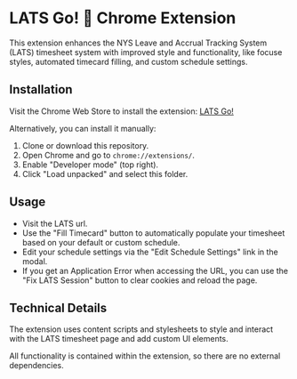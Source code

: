 # LATS Go! 🎉 Chrome Extension

This extension enhances the NYS Leave and Accrual Tracking System (LATS) timesheet system with improved style and functionality, like focuse styles, automated timecard filling, and custom schedule settings.

## Installation

Visit the Chrome Web Store to install the extension: [LATS Go!](https://chromewebstore.google.com/detail/lats-go-%F0%9F%8E%89/obdmohilnmnjkdjgkbcjfaifiilikhip?hl=en&authuser=0)

Alternatively, you can install it manually:

1. Clone or download this repository.
2. Open Chrome and go to `chrome://extensions/`.
3. Enable "Developer mode" (top right).
4. Click "Load unpacked" and select this folder.

## Usage

- Visit the LATS url.
- Use the "Fill Timecard" button to automatically populate your timesheet based on your default or custom schedule.
- Edit your schedule settings via the "Edit Schedule Settings" link in the modal.
- If you get an Application Error when accessing the URL, you can use the "Fix LATS Session" button to clear cookies and reload the page.

## Technical Details

The extension uses content scripts and stylesheets to style and interact with the LATS timesheet page and add custom UI elements. 

All functionality is contained within the extension, so there are no external dependencies.
